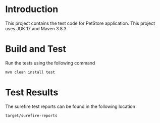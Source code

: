 # Introduction
This project contains the test code for PetStore application.  This project uses JDK 17 and Maven 3.8.3


# Build and Test
Run the tests using the following command
```bash
mvn clean install test
``` 

# Test Results
The surefire test reports can be found in the following location
```bash
target/surefire-reports
```
